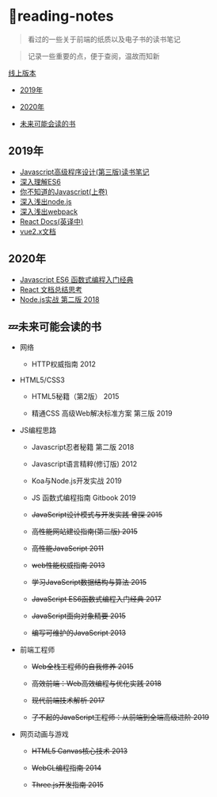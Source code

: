 # :book:reading-notes

> 看过的一些关于前端的纸质以及电子书的读书笔记

> 记录一些重要的点，便于查阅，温故而知新

[线上版本](https://xblcity.github.io/reading-notes)

- [2019年](#zzz2019年)

- [2020年](#zzz2020年)

- [未来可能会读的书](#zzz未来可能会读的书)

## 2019年
     
- [Javascript高级程序设计(第三版)读书笔记](https://github.com/xblcity/reading-notes/blob/master/books19/professional-javascript.md)
- [深入理解ES6](https://github.com/xblcity/reading-notes/blob/master/books19/understanding-es6.md)
- [你不知道的Javascript(上卷)](https://github.com/xblcity/reading-notes/blob/master/books19/you-don't-know-js1.md)
- [深入浅出node.js](https://github.com/xblcity/reading-notes/blob/master/books19/understanding-node.md)
- [深入浅出webpack](https://github.com/xblcity/reading-notes/blob/master/books19/understanding-webpack.md)
- [React Docs(英译中)](https://github.com/xblcity/reading-notes/blob/master/books19/react.md)
- [vue2.x文档](https://github.com/xblcity/reading-notes/blob/master/books19/vue.md)
    
## 2020年
     
- [Javascript ES6 函数式编程入门经典](https://github.com/xblcity/reading-notes/blob/master/books20/functional-javascript.md)
- [React 文档总结思考](https://github.com/xblcity/reading-notes/blob/master/books20/react20.md)
- [Node.js实战 第二版 2018](https://github.com/xblcity/reading-notes/blob/master/books20/node-in-action.md)
    
## :zzz:未来可能会读的书

- 网络

  - HTTP权威指南 2012

- HTML5/CSS3

  - HTML5秘籍（第2版） 2015

  - 精通CSS 高级Web解决标准方案 第三版 2019
  
- JS编程思路

  - Javascript忍者秘籍 第二版 2018

  - Javascript语言精粹(修订版) 2012

  - Koa与Node.js开发实战 2019

  - JS 函数式编程指南 Gitbook 2019

  - ~~JavaScript设计模式与开发实践 曾探 2015~~

  - ~~高性能网站建设指南(第二版) 2015~~

  - ~~高性能JavaScript 2011~~

  - ~~web性能权威指南 2013~~

  - ~~学习JavaScript数据结构与算法 2015~~

  - ~~JavaScript ES6函数式编程入门经典 2017~~

  - ~~JavaScript面向对象精要 2015~~

  - ~~编写可维护的JavaScript 2013~~
  
- 前端工程师

  - ~~Web全栈工程师的自我修养 2015~~

  - ~~高效前端：Web高效编程与优化实践 2018~~

  - ~~现代前端技术解析 2017~~

  - ~~了不起的JavaScript工程师：从前端到全端高级进阶 2019~~

- 网页动画与游戏

  - ~~HTML5 Canvas核心技术 2013~~

  - ~~WebGL编程指南 2014~~

  - ~~Three.js开发指南 2015~~
